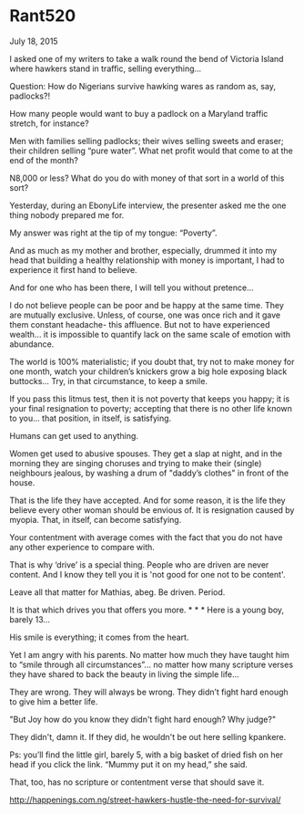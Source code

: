 # Rant520



July 18, 2015

I asked one of my writers to take a walk round the bend of Victoria Island where hawkers stand in traffic, selling everything...

Question: How do Nigerians survive hawking wares as random as, say, padlocks?!

How many people would want to buy a padlock on a Maryland traffic stretch, for instance?

Men with families selling padlocks; their wives selling sweets and eraser; their children selling “pure water”. What net profit would that come to at the end of the month?

N8,000 or less? What do you do with money of that sort in a world of this sort?

Yesterday, during an EbonyLife interview, the presenter asked me the one thing nobody prepared me for.

My answer was right at the tip of my tongue: “Poverty”.

And as much as my mother and brother, especially, drummed it into my head that building a healthy relationship with money is important, I had to experience it first hand to believe.

And for one who has been there, I will tell you without pretence… 

I do not believe people can be poor and be happy at the same time. They are mutually exclusive. Unless, of course, one was once rich and it gave them constant headache- this affluence. But not to have experienced wealth... it is impossible to quantify lack on the same scale of emotion with abundance.

The world is 100% materialistic; if you doubt that, try not to make money for one month, watch your children’s knickers grow a big hole exposing black buttocks…
Try, in that circumstance, to keep a smile.

If you pass this litmus test, then it is not poverty that keeps you happy; it is your final resignation to poverty; accepting that there is no other life known to you... that position, in itself, is satisfying.

Humans can get used to anything. 

Women get used to abusive spouses. They get a slap at night, and in the morning they are singing choruses and trying to make their (single) neighbours jealous, by washing a drum of "daddy’s clothes" in front of the house.

That is the life they have accepted. And for some reason, it is the life they believe every other woman should be envious of. It is resignation caused by myopia. That, in itself, can become satisfying.

Your contentment with average comes with the fact that you do not have any other experience to compare with.

That is why ‘drive’ is a special thing. People who are driven are never content. And I know they tell you it is 'not good for one not to be content'. 

Leave all that matter for Mathias, abeg. Be driven. Period.

It is that which drives you that offers you more. 
*
*
*
Here is a young boy, barely 13…

His smile is everything; it comes from the heart.

Yet I am angry with his parents. No matter how much they have taught him to “smile through all circumstances”... no matter how many scripture verses they have shared to back the beauty in living the simple life...

They are wrong. They will always be wrong. They didn’t fight hard enough to give him a better life.

"But Joy how do you know they didn't fight hard enough? Why judge?"

They didn't, damn it. If they did, he wouldn't be out here selling kpankere.

Ps: you’ll find the little girl, barely 5, with a big basket of dried fish on her head if you click the link. “Mummy put it on my head,” she said.

That, too, has no scripture or contentment verse that should save it.

http://happenings.com.ng/street-hawkers-hustle-the-need-for-survival/